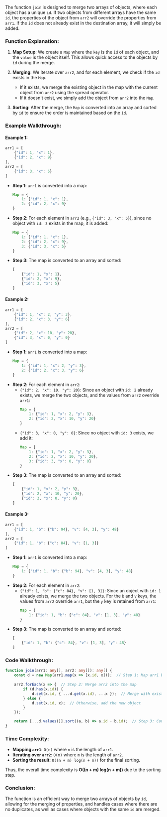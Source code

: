 The function `join` is designed to merge two arrays of objects, where each object has a unique `id`. If two objects from different arrays have the same `id`, the properties of the object from `arr2` will override the properties from `arr1`. If the `id` does not already exist in the destination array, it will simply be added.

### Function Explanation:
1. **Map Setup**: 
   We create a `Map` where the `key` is the `id` of each object, and the `value` is the object itself. This allows quick access to the objects by `id` during the merge.
   
2. **Merging**: 
   We iterate over `arr2`, and for each element, we check if the `id` exists in the `Map`. 
   - If it exists, we merge the existing object in the map with the current object from `arr2` using the spread operator.
   - If it doesn't exist, we simply add the object from `arr2` into the `Map`.

3. **Sorting**: 
   After the merge, the `Map` is converted into an array and sorted by `id` to ensure the order is maintained based on the `id`.

### Example Walkthrough:

#### Example 1:
```js
arr1 = [
    {"id": 1, "x": 1},
    {"id": 2, "x": 9}
], 
arr2 = [
    {"id": 3, "x": 5}
]
```
- **Step 1**: `arr1` is converted into a map: 
   ```js
   Map = {
       1: {"id": 1, "x": 1},
       2: {"id": 2, "x": 9}
   }
   ```
- **Step 2**: For each element in `arr2` (e.g., `{"id": 3, "x": 5}`), since no object with `id: 3` exists in the map, it is added:
   ```js
   Map = {
       1: {"id": 1, "x": 1},
       2: {"id": 2, "x": 9},
       3: {"id": 3, "x": 5}
   }
   ```
- **Step 3**: The map is converted to an array and sorted:
   ```js
   [
       {"id": 1, "x": 1},
       {"id": 2, "x": 9},
       {"id": 3, "x": 5}
   ]
   ```

#### Example 2:
```js
arr1 = [
    {"id": 1, "x": 2, "y": 3},
    {"id": 2, "x": 3, "y": 6}
], 
arr2 = [
    {"id": 2, "x": 10, "y": 20},
    {"id": 3, "x": 0, "y": 0}
]
```
- **Step 1**: `arr1` is converted into a map:
   ```js
   Map = {
       1: {"id": 1, "x": 2, "y": 3},
       2: {"id": 2, "x": 3, "y": 6}
   }
   ```
- **Step 2**: For each element in `arr2`:
   - `{"id": 2, "x": 10, "y": 20}`: Since an object with `id: 2` already exists, we merge the two objects, and the values from `arr2` override `arr1`:
     ```js
     Map = {
         1: {"id": 1, "x": 2, "y": 3},
         2: {"id": 2, "x": 10, "y": 20}
     }
     ```
   - `{"id": 3, "x": 0, "y": 0}`: Since no object with `id: 3` exists, we add it:
     ```js
     Map = {
         1: {"id": 1, "x": 2, "y": 3},
         2: {"id": 2, "x": 10, "y": 20},
         3: {"id": 3, "x": 0, "y": 0}
     }
     ```
- **Step 3**: The map is converted to an array and sorted:
   ```js
   [
       {"id": 1, "x": 2, "y": 3},
       {"id": 2, "x": 10, "y": 20},
       {"id": 3, "x": 0, "y": 0}
   ]
   ```

#### Example 3:
```js
arr1 = [
    {"id": 1, "b": {"b": 94}, "v": [4, 3], "y": 48}
], 
arr2 = [
    {"id": 1, "b": {"c": 84}, "v": [1, 3]}
]
```
- **Step 1**: `arr1` is converted into a map:
   ```js
   Map = {
       1: {"id": 1, "b": {"b": 94}, "v": [4, 3], "y": 48}
   }
   ```
- **Step 2**: For each element in `arr2`:
   - `{"id": 1, "b": {"c": 84}, "v": [1, 3]}`: Since an object with `id: 1` already exists, we merge the two objects. For the `b` and `v` keys, the values from `arr2` override `arr1`, but the `y` key is retained from `arr1`:
     ```js
     Map = {
         1: {"id": 1, "b": {"c": 84}, "v": [1, 3], "y": 48}
     }
     ```
- **Step 3**: The map is converted to an array and sorted:
   ```js
   [
       {"id": 1, "b": {"c": 84}, "v": [1, 3], "y": 48}
   ]
   ```

### Code Walkthrough:
```ts
function join(arr1: any[], arr2: any[]): any[] {
    const d = new Map(arr1.map(x => [x.id, x]));  // Step 1: Map arr1 by `id`
    
    arr2.forEach(x => {  // Step 2: Merge arr2 into the map
        if (d.has(x.id)) {
            d.set(x.id, { ...d.get(x.id), ...x });  // Merge with existing object if id matches
        } else {
            d.set(x.id, x);  // Otherwise, add the new object
        }
    });

    return [...d.values()].sort((a, b) => a.id - b.id);  // Step 3: Convert Map to array and sort by `id`
}
```

### Time Complexity:
- **Mapping `arr1`**: `O(n)` where `n` is the length of `arr1`.
- **Iterating over `arr2`**: `O(m)` where `m` is the length of `arr2`.
- **Sorting the result**: `O((n + m) log(n + m))` for the final sorting.

Thus, the overall time complexity is **O((n + m) log(n + m))** due to the sorting step.

### Conclusion:
The function is an efficient way to merge two arrays of objects by `id`, allowing for the merging of properties, and handles cases where there are no duplicates, as well as cases where objects with the same `id` are merged.